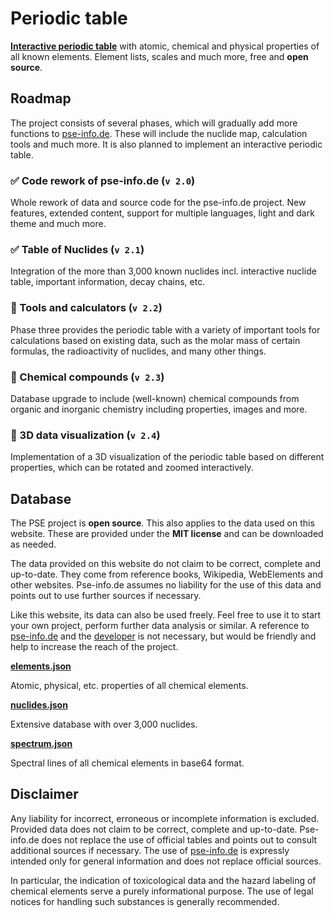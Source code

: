 # Periodic table

__[Interactive periodic table](https://pse-info.de)__ with atomic, chemical and physical properties of all known elements. Element lists, scales and much more, free and __open source__.

## Roadmap

The project consists of several phases, which will gradually add more functions to [pse-info.de](https://pse-info.de). These will include the nuclide map, calculation tools and much more. It is also planned to implement an interactive periodic table.

### ✅ Code rework of pse-info.de (``v 2.0``)

Whole rework of data and source code for the pse-info.de project. New features, extended content, support for multiple languages, light and dark theme and much more.

### ✅ Table of Nuclides (``v 2.1``)

Integration of the more than 3,000 known nuclides incl. interactive nuclide table, important information, decay chains, etc.

### 🚧 Tools and calculators (``v 2.2``)

Phase three provides the periodic table with a variety of important tools for calculations based on existing data, such as the molar mass of certain formulas, the radioactivity of nuclides, and many other things.

### 🔲 Chemical compounds (``v 2.3``)

Database upgrade to include (well-known) chemical compounds from organic and inorganic chemistry including properties, images and more.

### 🔲 3D data visualization (``v 2.4``)

Implementation of a 3D visualization of the periodic table based on different properties, which can be rotated and zoomed interactively.

## Database

The PSE project is __open source__. This also applies to the data used on this website. These are provided under the __MIT license__ and can be downloaded as needed.

The data provided on this website do not claim to be correct, complete and up-to-date. They come from reference books, Wikipedia, WebElements and other websites. Pse-info.de assumes no liability for the use of this data and points out to use further sources if necessary.

Like this website, its data can also be used freely. Feel free to use it to start your own project, perform further data analysis or similar. A reference to [pse-info.de](https://pse-info.de) and the [developer](https://komed3.de) is not necessary, but would be friendly and help to increase the reach of the project.

__[elements.json](https://github.com/komed3/periodic-table/raw/master/_db/elements.json)__

Atomic, physical, etc. properties of all chemical elements.

__[nuclides.json](https://github.com/komed3/periodic-table/raw/master/_db/nuclides.json)__

Extensive database with over 3,000 nuclides.

__[spectrum.json](https://github.com/komed3/periodic-table/raw/master/_db/spectrum.json)__

Spectral lines of all chemical elements in base64 format.

## Disclaimer

Any liability for incorrect, erroneous or incomplete information is excluded. Provided data does not claim to be correct, complete and up-to-date. Pse-info.de does not replace the use of official tables and points out to consult additional sources if necessary. The use of [pse-info.de](https://pse-info.de) is expressly intended only for general information and does not replace official sources.

In particular, the indication of toxicological data and the hazard labeling of chemical elements serve a purely informational purpose. The use of legal notices for handling such substances is generally recommended.
